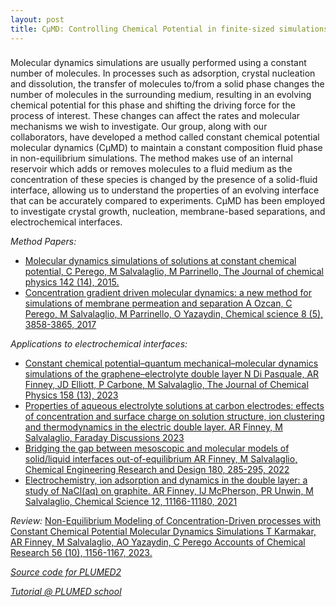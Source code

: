 ```yaml
---
layout: post
title: CμMD: Controlling Chemical Potential in finite-sized simulations
---
```


### 
Molecular dynamics simulations are usually performed using a constant number of molecules. In processes such as adsorption, crystal nucleation and dissolution, the transfer of molecules to/from a solid phase changes the number of molecules in the surrounding medium, resulting in an evolving chemical potential for this phase and shifting the driving force for the process of interest. These changes can affect the rates and molecular mechanisms we wish to investigate. Our group, along with our collaborators, have developed a method called constant chemical potential molecular dynamics (CμMD) to maintain a constant composition fluid phase in non-equilibrium simulations. The method makes use of an internal reservoir which adds or removes molecules to a fluid medium as the concentration of these species is changed by the presence of a solid-fluid interface, allowing us to understand the properties of an evolving interface that can be accurately compared to experiments.
CμMD has been employed to investigate crystal growth, nucleation, membrane-based separations, and electrochemical interfaces. 

_Method Papers:_ 
- [Molecular dynamics simulations of solutions at constant chemical potential, C Perego, M Salvalaglio, M Parrinello, The Journal of chemical physics 142 (14), 2015.](https://pubs.aip.org/aip/jcp/article/142/14/144113/898424/Molecular-dynamics-simulations-of-solutions-at)
- [Concentration gradient driven molecular dynamics: a new method for simulations of membrane permeation and separation
A Ozcan, C Perego, M Salvalaglio, M Parrinello, O Yazaydin, Chemical science 8 (5), 3858-3865, 2017](https://pubs.rsc.org/en/content/articlehtml/2017/sc/c6sc04978h) 

_Applications to electrochemical interfaces:_ 

- [Constant chemical potential–quantum mechanical–molecular dynamics simulations of the graphene–electrolyte double layer
N Di Pasquale, AR Finney, JD Elliott, P Carbone, M Salvalaglio, The Journal of Chemical Physics 158 (13), 2023](https://pubs.aip.org/aip/jcp/article/158/13/134714/2883280/Constant-chemical-potential-quantum-mechanical)
- [Properties of aqueous electrolyte solutions at carbon electrodes: effects of concentration and surface charge on solution structure, ion clustering and thermodynamics in the electric double layer. AR Finney, M Salvalaglio, Faraday Discussions	2023](https://pubs.rsc.org/en/content/articlehtml/2023/fd/d3fd00133d)
- [Bridging the gap between mesoscopic and molecular models of solid/liquid interfaces out-of-equilibrium
AR Finney, M Salvalaglio, Chemical Engineering Research and Design 180, 285-295, 2022](https://www.sciencedirect.com/science/article/pii/S0263876222000727)
- [Electrochemistry, ion adsorption and dynamics in the double layer: a study of NaCl(aq) on graphite. AR Finney, IJ McPherson, PR Unwin, M Salvalaglio, Chemical Science 12, 11166-11180, 2021](https://pubs.rsc.org/en/content/articlehtml/2021/sc/d1sc02289j)

_Review:_ 
[Non-Equilibrium Modeling of Concentration-Driven processes with Constant Chemical Potential Molecular Dynamics Simulations
T Karmakar, AR Finney, M Salvalaglio, AO Yazaydin, C Perego Accounts of Chemical Research 56 (10), 1156-1167, 2023.](https://pubs.acs.org/doi/abs/10.1021/acs.accounts.2c00811)

[_Source code for PLUMED2_](https://github.com/mme-ucl/CmuMD)

[_Tutorial @ PLUMED school_](https://plumed-school.github.io/lessons/22/008/data/NAVIGATION.html)
